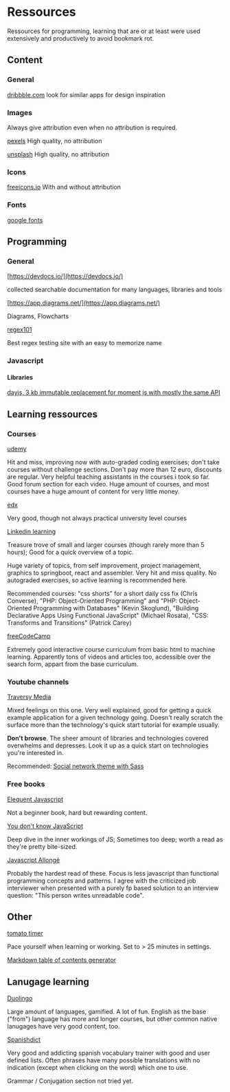 # Ressources

Ressources for programming, learning that are or at least were used extensively and productively to avoid bookmark rot.

## Content

### General

[dribbble.com](https://dribbble.com/) look for similar apps for design inspiration

### Images

Always give attribution even when no attribution is required.

[pexels](https://pexels.com) High quality, no attribution

[unsplash](https://unsplash.com) High quality, no attribution

### Icons

[freeicons.io](https://freeicons.io/) With and without attribution

### Fonts

[google fonts](https://fonts.google.com)

## Programming

### General

[https://devdocs.io/](https://devdocs.io/)

collected searchable documentation for many languages, libraries and tools

[https://app.diagrams.net/](https://app.diagrams.net/)

Diagrams, Flowcharts

[regex101](https://regex101.com/)

Best regex testing site with an easy to memorize name


### Javascript

#### Libraries

[dayjs, 3 kb immutable replacement for moment js with mostly the same API](https://day.js.org/docs/en/installation/installation)

## Learning ressources

### Courses

[udemy](https://udemy.com)

Hit and miss, improving now with auto-graded coding exercises; don't take courses without challenge sections. Don't pay more than 12 euro, discounts are regular. Very helpful teaching assistants in the courses i took so far. Good forum section for each video. Huge amount of courses, and most courses have a huge amount of content for very little money.

[edx](https://edx.org)

Very good, though not always practical university level courses

[Linkedin learning](https://www.linkedin.com/learning/)  

Treasure trove of small and larger courses (though rarely more than 5 hours); Good for a quick overview of a topic.

Huge variety of topics, from self improvement, project management, graphics to springboot, react and assembler. Very hit and miss quality. No autograded exercises, so active learning is recommended here.

Recommended courses: "css shorts" for a short daily css fix (Chris Converse), "PHP: Object-Oriented Programming" and "PHP: Object-Oriented Programming with Databases" (Kevin Skoglund), "Building Declarative Apps Using Functional JavaScript" (Michael Rosata), "CSS: Transforms and Transitions" (Patrick Carey)

[freeCodeCamp](https://www.freecodecamp.org/)

Extremely good interactive course curriculum from basic html to machine learning. Apparently tons of videos and articles too, acdessible over the search form, appart from the base curriculum.

### Youtube channels

[Traversy Media](https://www.youtube.com/user/TechGuyWeb)

Mixed feelings on this one. Very well explained, good for getting a quick example application for a given technology going. Doesn't really scratch the surface more than the technology's quick start tutorial for example usually.

**Don't browse**. The sheer amount of libraries and technologies covered overwhelms and depresses. Look it up as a quick start on technologies you're interested in.

Recommended: [Social network theme with Sass](https://www.youtube.com/watch?v=IFM9hbapeA0)

### Free books

[Elequent Javascript](https://eloquentjavascript.net/)

Not a beginner book, hard but rewarding content.

[You don't know JavaScript](https://github.com/getify/You-Dont-Know-JS)

Deep dive in the inner workings of JS; Sometimes too deep; worth a read as they're pretty bite-sized.

[Javascript Allongé](https://leanpub.com/javascriptallongesix/read)

Probably the hardest read of these. Focus is less javascript than functional programming concepts and patterns. I agree with the criticized job interviewer when presented with a purely fp based solution to an interview question: "This person writes unreadable code".

## Other

[tomato timer](https://tomato-timer.com/)

Pace yourself when learning or working. Set to > 25 minutes in settings.

[Markdown table of contents generator](https://ecotrust-canada.github.io/markdown-toc/)

## Lanugage learning

[Duolingo](https://duolingo.com)

Large amount of languages, gamified. A lot of fun. English as the base ("from") language has more and longer courses, but other common native lanugages have very good content, too.

[Spanishdict](https://www.spanishdict.com/)

Very good and addicting spanish vocabulary trainer with good and user defined lists. Often phrases have many possible translations with no indication (except when clicking on the word) which one to use.

Grammar / Conjugation section not tried yet.

